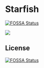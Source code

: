 # Starfish
[![FOSSA Status](https://app.fossa.com/api/projects/git%2Bgithub.com%2Fstarfishgame%2Fstarfish.svg?type=shield)](https://app.fossa.com/projects/git%2Bgithub.com%2Fstarfishgame%2Fstarfish?ref=badge_shield)


![](https://www.starfish.cool/images/logo.svg)


## License
[![FOSSA Status](https://app.fossa.com/api/projects/git%2Bgithub.com%2Fstarfishgame%2Fstarfish.svg?type=large)](https://app.fossa.com/projects/git%2Bgithub.com%2Fstarfishgame%2Fstarfish?ref=badge_large)